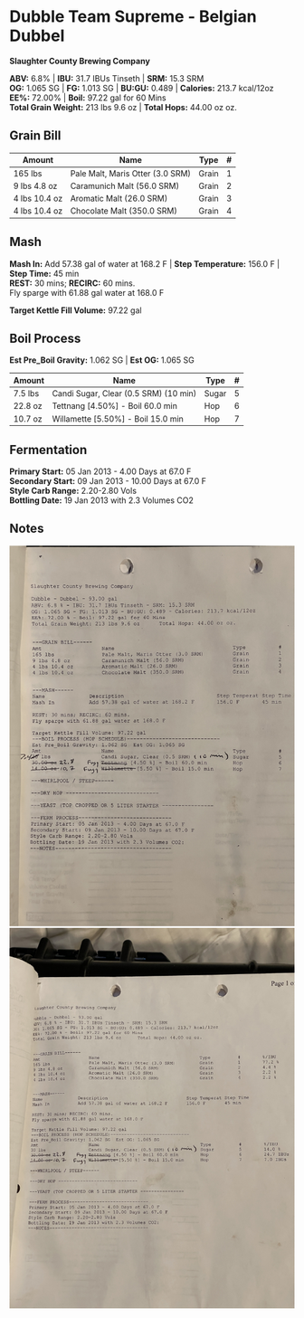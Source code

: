 # Dubble Team Supreme - Belgian Dubbel
**Slaughter County Brewing Company**

**ABV:** 6.8% | **IBU:** 31.7 IBUs Tinseth | **SRM:** 15.3 SRM  
**OG:** 1.065 SG | **FG:** 1.013 SG | **BU:GU:** 0.489 | **Calories:** 213.7 kcal/12oz  
**EE%:** 72.00% | **Boil:** 97.22 gal for 60 Mins  
**Total Grain Weight:** 213 lbs 9.6 oz | **Total Hops:** 44.00 oz oz.

## Grain Bill
| Amount        | Name                             | Type  | #   |
| ------------- | -------------------------------- | ----- | --- |
| 165 lbs       | Pale Malt, Maris Otter (3.0 SRM) | Grain | 1   |
| 9 lbs 4.8 oz  | Caramunich Malt (56.0 SRM)       | Grain | 2   |
| 4 lbs 10.4 oz | Aromatic Malt (26.0 SRM)         | Grain | 3   |
| 4 lbs 10.4 oz | Chocolate Malt (350.0 SRM)       | Grain | 4   |

## Mash
**Mash In:** Add 57.38 gal of water at 168.2 F | **Step Temperature:** 156.0 F | **Step Time:** 45 min  
**REST:** 30 mins; **RECIRC:** 60 mins.  
Fly sparge with 61.88 gal water at 168.0 F

**Target Kettle Fill Volume:** 97.22 gal

## Boil Process
**Est Pre_Boil Gravity:** 1.062 SG | **Est OG:** 1.065 SG

| Amount  | Name                                  | Type  | #   |
| ------- | ------------------------------------- | ----- | --- |
| 7.5 lbs | Candi Sugar, Clear (0.5 SRM) (10 min) | Sugar | 5   |
| 22.8 oz | Tettnang [4.50%] - Boil 60.0 min      | Hop   | 6   |
| 10.7 oz | Willamette [5.50%] - Boil 15.0 min    | Hop   | 7   |

## Fermentation
**Primary Start:** 05 Jan 2013 - 4.00 Days at 67.0 F  
**Secondary Start:** 09 Jan 2013 - 10.00 Days at 67.0 F  
**Style Carb Range:** 2.20-2.80 Vols  
**Bottling Date:** 19 Jan 2013 with 2.3 Volumes CO2

## Notes

![](../assets/media/DubbleTeamSupreme.jpg)![](../assets/media/DubbleTeamSupreme%20(2).jpg)